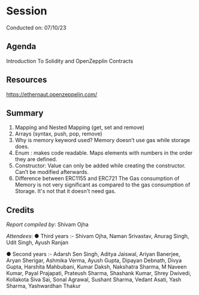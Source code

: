 <!--
 - Replace all the {} with their values. Name this file as Session {Session no.}.md (without braces) and submit a PR.
-->

# Session

Conducted on: 07/10/23

## Agenda

Introduction To Solidity and OpenZepplin Contracts

## Resources

https://ethernaut.openzeppelin.com/

## Summary

1. Mapping and Nested Mapping (get, set and remove)
2. Arrays (syntax, push, pop, remove)
3. Why is memory keyword used? Memory doesn’t use gas while storage does.
4. Enum : makes code readable. Maps elements with numbers in the order they are defined.
5. Constructor: Value can only be added while creating the constructor. Can’t be modified afterwards.
6. Difference between ERC1155 and ERC721
   The Gas consumption of Memory is not very significant as compared to the gas consumption of Storage. It's not that it doesn't need gas.

## Credits

_Report compiled by_: Shivam Ojha

_Attendees_:
● Third years :- Shivam Ojha, Naman Srivastav, Anurag Singh, Udit Singh, Ayush Ranjan

● Second years :- Adarsh Sen Singh, Aditya Jaiswal, Ariyan Banerjee, Aryan Sherigar, Ashmika Verma, Ayush Gupta, Dipayan Debnath, Divya Gupta, Harshita Mahbubani, Kumar Daksh, Nakshatra Sharma, M Naveen Kumar, Payal Prajapati, Prateush Sharma, Shashank Kumar, Shrey Dwivedi, Kollakota Siva Sai, Sonal Agrawal, Sushant Sharma, Vedant Asati, Yash Sharma, Yashwardhan Thakur
